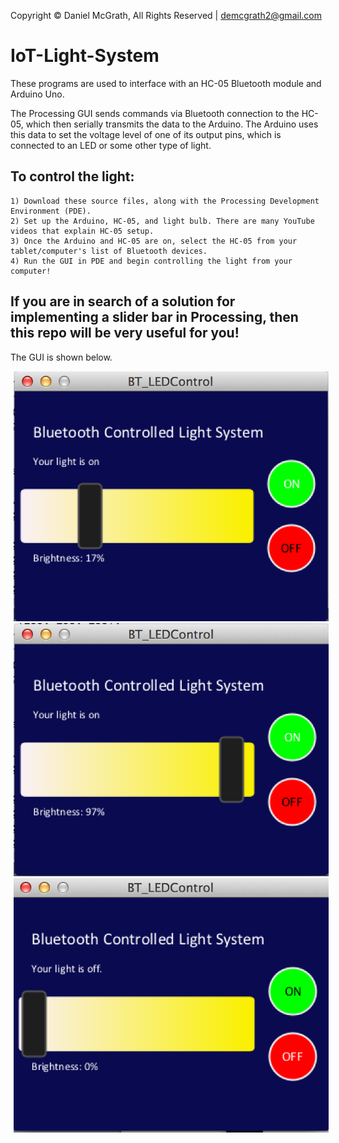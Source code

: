Copyright © Daniel McGrath, All Rights Reserved | demcgrath2@gmail.com

# IoT-Light-System
These programs are used to interface with an HC-05 Bluetooth module and Arduino Uno.

The Processing GUI sends commands via Bluetooth connection to the HC-05, which then
serially transmits the data to the Arduino. The Arduino uses this data to set the 
voltage level of one of its output pins, which is connected to an LED or some other
type of light. 

## To control the light:
    1) Download these source files, along with the Processing Development Environment (PDE).
    2) Set up the Arduino, HC-05, and light bulb. There are many YouTube videos that explain HC-05 setup.
    3) Once the Arduino and HC-05 are on, select the HC-05 from your tablet/computer's list of Bluetooth devices.
    4) Run the GUI in PDE and begin controlling the light from your computer!

## If you are in search of a solution for implementing a slider bar in Processing, then this repo will be very useful for you!

The GUI is shown below.

<img src="images/GUI_1.png" hspace="5">
<img src="images/GUI_2.png" hspace="5">
<img src="images/GUI_3.png" hspace="5">
